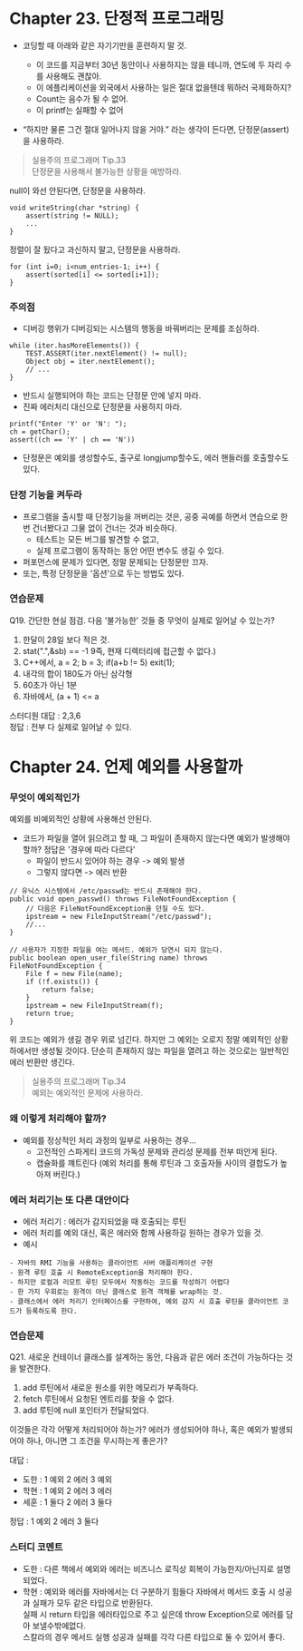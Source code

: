 # Chapter 23. 단정적 프로그래밍

- 코딩할 때 아래와 같은 자기기만을 훈련하지 말 것.
	- 이 코드를 지금부터 30년 동안이나 사용하지는 않을 테니까, 연도에 두 자리 수를 사용해도 괜찮아.
	- 이 에플리케이션을 외국에서 사용하는 일은 절대 없을텐데 뭐하러 국제화하지?
	- Count는 음수가 될 수 없어.
	- 이 printf는 실패할 수 없어

- “하지만 물론 그건 절대 일어나지 않을 거야.” 라는 생각이 든다면, 단정문(assert)을 사용하라.	

> 실용주의 프로그래머 Tip.33  
> 단정문을 사용해서 불가능한 상황을 예방하라.

null이 와선 안된다면, 단정문을 사용하라.
```
void writeString(char *string) {
	assert(string != NULL);
	...
}
```
정렬이 잘 됬다고 과신하지 말고, 단정문을 사용하라.
```
for (int i=0; i<num_entries-1; i++) {
	assert(sorted[i] <= sorted[i+1]);
}
```

### 주의점
- 디버깅 행위가 디버깅되는 시스템의 행동을 바꿔버리는 문제를 조심하라.
```
while (iter.hasMoreElements()) {
	TEST.ASSERT(iter.nextElement() != null);
	Object obj = iter.nextElement();
	// ...
}
```
- 반드시 실행되어야 하는 코드는 단정문 안에 넣지 마라.
- 진짜 에러처리 대신으로 단정문을 사용하지 마라.
```
printf("Enter 'Y' or 'N': ");
ch = getChar();
assert((ch == 'Y' | ch == 'N'))
```
- 단정문은 예외를 생성할수도, 출구로 longjump할수도, 에러 핸들러를 호출할수도 있다.

### 단정 기능을 켜두라
- 프로그램을 출시할 때 단정기능을 꺼버리는 것은, 공중 곡예를 하면서 연습으로 한 번 건너봤다고 그물 없이 건너는 것과 비슷하다.
    - 테스트는 모든 버그를 발견할 수 없고,
    - 실제 프로그램이 동작하는 동안 어떤 변수도 생길 수 있다.
- 퍼포먼스에 문제가 있다면, 정말 문제되는 단정문만 끄자.
- 또는, 특정 단정문을 '옵션'으로 두는 방법도 있다.

### 연습문제
Q19. 간단한 현실 점검. 다음 '불가능한' 것들 중 무엇이 실제로 일어날 수 있는가?

1. 한달이 28일 보다 적은 것.
2. stat(".",&sb) == -1 9즉, 현재 디렉터리에 접근할 수 없다.)
3. C++에서, a = 2; b = 3; if(a+b != 5) exit(1);
4. 내각의 합이 180도가 아닌 삼각형
5. 60초가 아닌 1분
6. 자바에서, (a + 1) <= a

스터디원 대답 : 2,3,6  
정답 : 전부 다 실제로 일어날 수 있다.

# Chapter 24. 언제 예외를 사용할까
### 무엇이 예외적인가
예외를 비예외적인 상황에 사용해선 안된다.
- 코드가 파일을 열어 읽으려고 할 때, 그 파일이 존재하지 않는다면 예외가 발생해야 할까? 정답은 '경우에 따라 다르다'
    - 파일이 반드시 있어야 하는 경우 -> 예외 발생
    - 그렇지 않다면 -> 에러 반환
```
// 유닉스 시스템에서 /etc/passwd는 반드시 존재해야 한다.
public void open_passwd() throws FileNotFoundException {
    // 다음은 FileNotFoundException을 던질 수도 있다.
    ipstream = new FileInputStream("/etc/passwd");
    //...
}
```

```
// 사용자가 지정한 파일을 여는 메서드. 예외가 당연시 되지 않는다.
public boolean open_user_file(String name) throws FileNotFoundException {
    File f = new File(name);
    if (!f.exists()) {
        return false;
    }
    ipstream = new FileInputStream(f);
    return true;
}
```
위 코드는 예외가 생길 경우 위로 넘긴다. 하지만 그 예외는 오로지 정말 예외적인 상황 하에서만 생성될 것이다. 단순히 존재하지 않는 파일을 열려고 하는 것으로는 일반적인 에러 반환만 생긴다.

> 실용주의 프로그래머 Tip.34  
> 예외는 예외적인 문제에 사용하라.

### 왜 이렇게 처리해야 할까?
- 예외를 정상적인 처리 과정의 일부로 사용하는 경우...
    - 고전적인 스파게티 코드의 가독성 문제와 관리성 문제를 전부 떠안게 된다.
    - 캡슐화를 꺠트린다 (예외 처리를 통해 루틴과 그 호출자들 사이의 결합도가 높아져 버린다.)
    
### 에러 처리기는 또 다른 대안이다
- 에러 처리기 : 에러가 감지되었을 때 호출되는 루틴
- 에러 처리를 예외 대신, 혹은 에러와 함께 사용하길 원하는 경우가 있을 것.
- 예시
```
- 자바의 RMI 기능을 사용하는 클라이언트 서버 애플리케이션 구현 
- 원격 루틴 호출 시 RemoteException을 처리해야 한다.
- 하지만 로컬과 리모트 루틴 모두에서 작동하는 코드를 작성하기 어렵다
- 한 가지 우회로는 원격이 아닌 클래스로 원격 객체를 wrap하는 것.
- 클래스에서 에러 처리기 인터페이스를 구현하여, 예외 감지 시 호출 루틴을 클라이언트 코드가 등록하도록 한다.

```


### 연습문제
Q21. 새로운 컨테이너 클래스를 설계하는 동안, 다음과 같은 에러 조건이 가능하다는 것을 발견한다.

1. add 루틴에서 새로운 원소를 위한 메모리가 부족하다.
2. fetch 루틴에서 요청된 엔트리를 찾을 수 없다.
3. add 루틴에 null 포인터가 전달되었다.  

이것들은 각각 어떻게 처리되어야 하는가? 에러가 생성되어야 하나, 혹은 예외가 발생되어야 하나, 아니면 그 조건을 무시하는게 좋은가?

대답 : 
- 도한 : 1 예외 2 에러 3 예외
- 학현 : 1 예외 2 에러 3 에러
- 세훈 : 1 둘다 2 에러 3 둘다

정답 : 1 예외 2 에러 3 둘다

### 스터디 코멘트

- 도한 : 
다른 책에서 예외와 에러는 비즈니스 로직상 회복이 가능한지/아닌지로 설명되었다.
- 학현 : 
예외와 에러를 자바에서는 더 구분하기 힘들다
자바에서 메서드 호출 시 성공과 실패가 모두 같은 타입으로 반환된다.  
실패 시 return 타입을 에러타입으로 주고 싶은데 throw Exception으로 에러를 담아 보낼수밖에없다.  
스칼라의 경우 메서드 실행 성공과 실패를 각각 다른 타입으로 둘 수 있어서 좋다.
